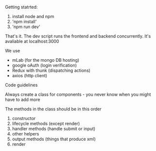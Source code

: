 
Getting statrted:

1. install node and npm
2. 'npm install'
3. 'npm run dev'

That's it.
The dev script runs the frontend and backend concurrently.
It's avaliable at localhost:3000

We use 
- mLab (for the mongo DB hosting)
- google oAuth (login verification)
- Redux with thunk (dispatching actions)
- axios (http client)

Code guidelines

Always create a class for components - you never know when you might have to add more

The methods in the class should be in this order
1. constructor
2. lifecycle methods (except render)
3. handler methods (handle submit or input)
4. other helpers
5. output methods (things that produce xml)
6. render 
